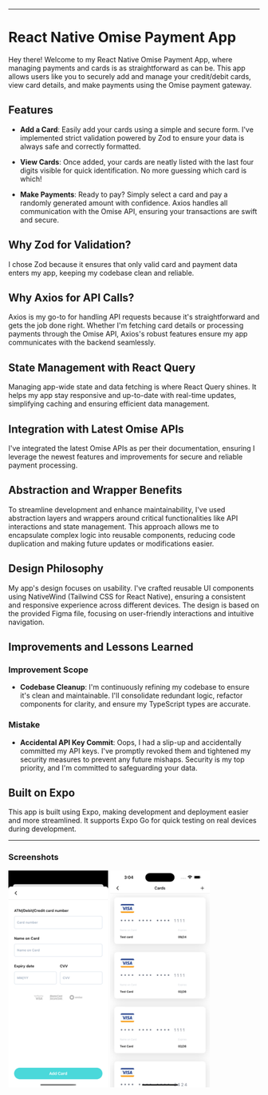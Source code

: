 
---

# React Native Omise Payment App

Hey there! Welcome to my React Native Omise Payment App, where managing payments and cards is as straightforward as can be. This app allows users like you to securely add and manage your credit/debit cards, view card details, and make payments using the Omise payment gateway.

## Features

- **Add a Card**: Easily add your cards using a simple and secure form. I've implemented strict validation powered by Zod to ensure your data is always safe and correctly formatted.
  
- **View Cards**: Once added, your cards are neatly listed with the last four digits visible for quick identification. No more guessing which card is which!

- **Make Payments**: Ready to pay? Simply select a card and pay a randomly generated amount with confidence. Axios handles all communication with the Omise API, ensuring your transactions are swift and secure.

## Why Zod for Validation?

I chose Zod because it ensures that only valid card and payment data enters my app, keeping my codebase clean and reliable.

## Why Axios for API Calls?

Axios is my go-to for handling API requests because it's straightforward and gets the job done right. Whether I'm fetching card details or processing payments through the Omise API, Axios's robust features ensure my app communicates with the backend seamlessly.

## State Management with React Query

Managing app-wide state and data fetching is where React Query shines. It helps my app stay responsive and up-to-date with real-time updates, simplifying caching and ensuring efficient data management.

## Integration with Latest Omise APIs

I've integrated the latest Omise APIs as per their documentation, ensuring I leverage the newest features and improvements for secure and reliable payment processing.

## Abstraction and Wrapper Benefits

To streamline development and enhance maintainability, I've used abstraction layers and wrappers around critical functionalities like API interactions and state management. This approach allows me to encapsulate complex logic into reusable components, reducing code duplication and making future updates or modifications easier.

## Design Philosophy

My app's design focuses on usability. I've crafted reusable UI components using NativeWind (Tailwind CSS for React Native), ensuring a consistent and responsive experience across different devices. The design is based on the provided Figma file, focusing on user-friendly interactions and intuitive navigation.

## Improvements and Lessons Learned

### Improvement Scope

- **Codebase Cleanup**: I'm continuously refining my codebase to ensure it's clean and maintainable. I'll consolidate redundant logic, refactor components for clarity, and ensure my TypeScript types are accurate.

### Mistake

- **Accidental API Key Commit**: Oops, I had a slip-up and accidentally committed my API keys. I've promptly revoked them and tightened my security measures to prevent any future mishaps. Security is my top priority, and I'm committed to safeguarding your data.

## Built on Expo

This app is built using Expo, making development and deployment easier and more streamlined. It supports Expo Go for quick testing on real devices during development.

---

### Screenshots
<p float="left">
<img src="screenshots/1.png" alt="drawing" width="200"/>
<img src="screenshots/2.png" alt="drawing" width="200"/>
</p>